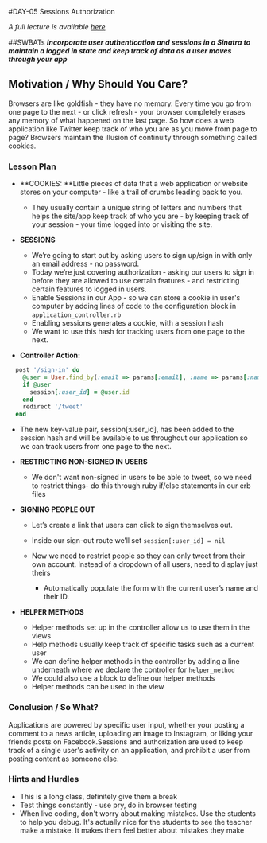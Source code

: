 #DAY-05 Sessions Authorization

_A full lecture is available [here](LECTURE.md)_

##SWBATs
***Incorporate user authentication and sessions in a Sinatra to maintain a logged in state and keep track of data as a user moves through your app***

## Motivation / Why Should You Care?
Browsers are like goldfish - they have no memory. Every time you go from one page to the next - or click refresh - your browser completely erases any memory of what happened on the last page. So how does a web application like Twitter keep track of who you are as you move from page to page? Browsers maintain the illusion of continuity through something called cookies. 

### Lesson Plan

+ **COOKIES: **Little pieces of data that a web application or website stores on your computer - like a trail of crumbs leading back to you.
  * They usually contain a unique string of letters and numbers that helps the site/app keep track of who you are - by keeping track of your session - your time logged into or visiting the site. 

+ **SESSIONS**
  * We’re going to start out by asking users to sign up/sign in with only an email address - no password. 
  * Today we’re just covering authorization - asking our users to sign in before they are allowed to use certain features - and restricting certain features to logged in users. 
  * Enable Sessions in our App - so we can store a cookie in user's computer by adding lines of code to the configuration block in `application_controller.rb`  
  * Enabling sessions generates a cookie, with a session hash 
  * We want to use this hash for tracking users from one page to the next.

+ **Controller Action:**
```ruby
  post '/sign-in' do
    @user = User.find_by(:email => params[:email], :name => params[:name])
    if @user
      session[:user_id] = @user.id
    end
    redirect '/tweet'
  end
``` 
   
  * The new key-value pair, session[:user_id], has been added to the session hash and will be available to us throughout our application so we can track users from one page to the next. 

+ **RESTRICTING NON-SIGNED IN USERS**
  * We don't want non-signed in users to be able to tweet, so we need to restrict things- do this through ruby if/else statements in our erb files

+ **SIGNING PEOPLE OUT**
  * Let’s create a link that users can click to sign themselves out. 

  * Inside our sign-out route we’ll set `session[:user_id] = nil`
  * Now we need to restrict people so they can only tweet from their own account. Instead of a dropdown of all users, need to display just theirs
    * Automatically populate the form with the current user’s name and their ID.

+ **HELPER METHODS**
  * Helper methods set up in the controller allow us to use them in the views
  * Help methods usually keep track of specific tasks such as a current user
  * We can define helper methods in the controller by adding a line underneath where we declare the controller for `helper_method`
  * We could also use a block to define our helper methods
  * Helper methods can be used in the view

### Conclusion / So What?
Applications are powered by specific user input, whether your posting a comment to a news article, uploading an image to Instagram, or liking your friends posts on Facebook.Sessions and authorization are used to keep track of a single user's activity on an application, and prohibit a user from posting content as someone else.

### Hints and Hurdles
+ This is a long class, definitely give them a break
+ Test things constantly - use pry, do in browser testing
+ When live coding, don't worry about making mistakes. Use the students to help you debug. It's actually nice for the students to see the teacher make a mistake. It makes them feel better about mistakes they make